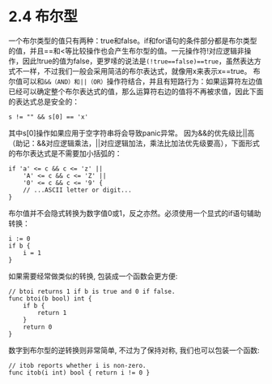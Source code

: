 # 2.4 布尔型
一个布尔类型的值只有两种：true和false。if和for语句的条件部分都是布尔类型的值，并且==和<等比较操作也会产生布尔型的值。一元操作符!对应逻辑非操作，因此!true的值为false，更罗嗦的说法是`(!true==false)==true`，虽然表达方式不一样，不过我们一般会采用简洁的布尔表达式，就像用x来表示x==true。
布尔值可以和`&&（AND）和||（OR）`操作符结合，并且有短路行为：如果运算符左边值已经可以确定整个布尔表达式的值，那么运算符右边的值将不再被求值，因此下面的表达式总是安全的：
```
s != "" && s[0] == 'x'
```
其中s[0]操作如果应用于空字符串将会导致panic异常。
因为&&的优先级比||高（助记：&&对应逻辑乘法，||对应逻辑加法，乘法比加法优先级要高），下面形式的布尔表达式是不需要加小括弧的：
```
if 'a' <= c && c <= 'z' ||
    'A' <= c && c <= 'Z' ||
    '0' <= c && c <= '9' {
    // ...ASCII letter or digit...
}
```
布尔值并不会隐式转换为数字值0或1，反之亦然。必须使用一个显式的if语句辅助转换：
```
i := 0
if b {
    i = 1
}
```
如果需要经常做类似的转换, 包装成一个函数会更方便:
```
// btoi returns 1 if b is true and 0 if false.
func btoi(b bool) int {
    if b {
        return 1
    }
    return 0
}
```
数字到布尔型的逆转换则非常简单, 不过为了保持对称, 我们也可以包装一个函数:
```
// itob reports whether i is non-zero.
func itob(i int) bool { return i != 0 }
```
